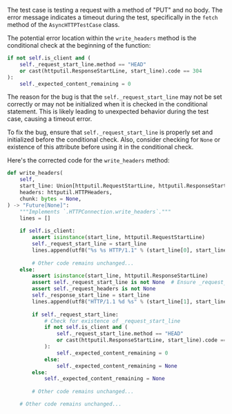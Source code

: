 The test case is testing a request with a method of "PUT" and no body. The error message indicates a timeout during the test, specifically in the `fetch` method of the `AsyncHTTPTestCase` class.

The potential error location within the `write_headers` method is the conditional check at the beginning of the function:

```python
if not self.is_client and (
    self._request_start_line.method == "HEAD"
    or cast(httputil.ResponseStartLine, start_line).code == 304
):
    self._expected_content_remaining = 0
```

The reason for the bug is that the `self._request_start_line` may not be set correctly or may not be initialized when it is checked in the conditional statement. This is likely leading to unexpected behavior during the test case, causing a timeout error.

To fix the bug, ensure that `self._request_start_line` is properly set and initialized before the conditional check. Also, consider checking for `None` or existence of this attribute before using it in the conditional check.

Here's the corrected code for the `write_headers` method:

```python
def write_headers(
    self,
    start_line: Union[httputil.RequestStartLine, httputil.ResponseStartLine],
    headers: httputil.HTTPHeaders,
    chunk: bytes = None,
) -> "Future[None]":
    """Implements `.HTTPConnection.write_headers`."""
    lines = []
    
    if self.is_client:
        assert isinstance(start_line, httputil.RequestStartLine)
        self._request_start_line = start_line
        lines.append(utf8("%s %s HTTP/1.1" % (start_line[0], start_line[1])))
        
        # Other code remains unchanged...
    else:
        assert isinstance(start_line, httputil.ResponseStartLine)
        assert self._request_start_line is not None  # Ensure _request_start_line is set
        assert self._request_headers is not None
        self._response_start_line = start_line
        lines.append(utf8("HTTP/1.1 %d %s" % (start_line[1], start_line[2])))
        
        if self._request_start_line:
            # Check for existence of _request_start_line
            if not self.is_client and (
                self._request_start_line.method == "HEAD"
                or cast(httputil.ResponseStartLine, start_line).code == 304
            ):
                self._expected_content_remaining = 0
            else:
                self._expected_content_remaining = None
        else:
            self._expected_content_remaining = None
        
        # Other code remains unchanged...

    # Other code remains unchanged...
```